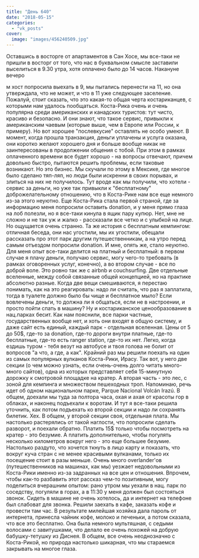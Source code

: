 ```yaml
---
title: "День 640"
date: "2018-05-15"
categories: 
  - "vk_posts"
cover:
  image: "images/456240509.jpg"
---
```


Оставшись в восторге от апартаментов в Сан Хосе, мы все-таки не пришли в восторг от того, что нас в буквальном смысле заставили выселиться в 9.30 утра, хотя оплачено было до 14 часов. Накануне вечеро

<!--more--> м хост попросила выехать в 9, мы пытались перенести на 11, но она утверждала, что не может, и что в 11 уже следующее заселение. Пожалуй, стоит сказать, что это какая-то общая черта костариканцев, с которыми нам удалось пообщаться. Коста-Рика очень и очень популярна среди американских и канадских туристов: тут чисто, красиво и безопасно. И они знают, что такое сервис, привыкли к американским чаевым (которые выше, чем в Европе или России, к примеру). Но вот хорошее "послевкусие" оставлять не особо умеют. В момент, когда прошла транзакция, деньги уплачены и услуга оказана, они коротко желают хорошего дня и больше вообще никак не заинтересованы в продолжении общения с тобой. При этом в рамках оплаченного времени все будет хорошо - на вопросы отвечают, причем довольно быстро, пытаются решить проблемы, если таковые возникают. Но это бизнес. Мы скучали по этому в Мексике, где многое было сделано тяп-ляп, но люди были искренни в своих порывах, и злиться на них не получилось. Тут вроде как мы получили, что хотели - сервис за деньги, но уже так привыкли к "бесплатному" доброжелательному отношению, что в Коста-Рике нам все еще немного из-за этого неуютно. Еще Коста-Рика стала первой страной, где за информацию меня попросили оставить donation, и у меня прямо глаза на лоб полезли, но я все-таки кинула в ящик пару купюр. Нет, мне не сложно и не так уж и жалко - рассказали все четко и с улыбкой на лице. Но ощущается очень странно. Та же история с бесплатным кемпингом: отличная беседа, они нас угостили, мы их угостили, обещали рассказать про этот парк другим путешественникам, а на утро перед самым отъездом попросили donation. И мне, опять же, стало неуютно. Для меня опыт все-таки делится на платный и бесплатный: в первом случае я плачу деньги, получаю сервис, могу чего-то требовать (в рамках оговоренных услуг, конечно), а во втором случае - все по доброй воле. Это ровно так же с airbnb и couchsurfing. Две отдельные вселенные, между собой связанные общей концепцией, но на практике абсолютно разные. Когда две вещи смешиваются, я перестаю понимать, как на это реагировать: надо ли считать, что раз я заплатила, тогда в туалете должно было бы чище и бесплатное мыло? Если вовлечены деньги, то должна ли я общаться, если не в настроении, и просто пойти спать в машину? Ну и костариканское ценообразование в нац.парках бесит. Как нам пояснили, все парки частные, государственных вообще нет, и хоть они входят в общую систему, и даже сайт есть единый, каждый парк - отдельная вселенная. Цены от 5 до 50$, где-то за donation, где-то дороги внутри платные, где-то бесплатные, где-то есть ranger station, где-то их нет. Легко, когда ездишь туром - тебя везут на автобусе и твоя голова не болит от вопросов "а что, а где, а как". Крайний раз мы решили поехать на один из самых популярных вулканов Коста-Рики, Ирасу. Так вот, у него две секции (о чем можно узнать, если очень-очень долго читать много-много сайтов), одна из которых представляет себя 15-минутную дорожку к смотровой площадке на кратер. А вторая часть - это лес, с зоной для кемпинга и множеством пешеходных троп. Напоминаю, речь идет об одном национальном парке, Parque Nacional Volcán Irazú. В общем, доехали мы туда за полтора часа, охая и ахая от красоты гор в облаках, и наконец подъехали к воротам. И тут я все-таки решила уточнить, как потом подъехать ко второй секции и надо ли сохранять билетик. Хех. В общем, у второй секции своя, отдельная плата. Мы настолько растерялись от такой наглости, что попросили сделать разворот, и поехали обратно. Платить 15$ только чтобы посмотреть на кратер - это безумие. А платить дополнительно, чтобы погулять несколько километров вокруг него - это еще большее безумие. Настолько раздуто, что хочется ткнуть в лицо карту и показать, что вокруг куча стран с не менее красивыми вулканами, только их посещение стоит в разы меньше. Очень много overlander'ов (путешественников на машинах, как мы) уезжает недовольными из Коста-Рики именно из-за задранных на все цен и отношения. Впрочем, чтобы как-то разбавить этот рассказ чем-то позитивным, могу поделиться вчерашним опытом: рано утром мы уехали в нац. парк по соседству, погуляли в горах, а в 11:30 у меня должен был состояться звонок. Сидеть в машине не очень хотелось, да и интернет на телефоне был слабоват для звонка. Решили заехать в кафе, заказать кофе и провести там час. В результате милейшая хозяйка дала пароль от интернета, принесла чайник кофе, молоко и печеньки, а потом сказала, что все это бесплатно. Она была немного мультяшная, с седыми волосами с завитушками, что делало ее очень похожей на добрую бабушку-тетушку из Диснея. В общем, все очень неоднозначно с Коста-Рикой, но природа настолько шикарная, что мы стараемся закрывать на многое глаза.
